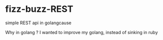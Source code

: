 # fizz-buzz-REST
simple REST api in golangcause

Why in golang ? I wanted to improve my golang, instead of sinking in ruby
